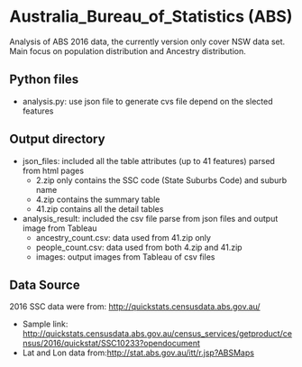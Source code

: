 # Australia_Bureau_of_Statistics (ABS)

Analysis of ABS 2016 data, the currently version only cover NSW data set.
Main focus on population distribution and Ancestry distribution.

## Python files ##
* analysis.py: use json file to generate cvs file depend on the slected features

## Output directory ##
* json_files: included all the table attributes (up to 41 features) parsed from html pages
  * 2.zip only contains the SSC code (State Suburbs Code) and suburb name
  * 4.zip contains the summary table
  * 41.zip contains all the detail tables
* analysis_result: included the csv file parse from json files and output image from Tableau
  * ancestry_count.csv: data used from 41.zip only
  * people_count.csv: data used from both 4.zip and 41.zip
  * images: output images from Tableau of csv files

## Data Source ##

2016 SSC data were from: http://quickstats.censusdata.abs.gov.au/
* Sample link: http://quickstats.censusdata.abs.gov.au/census_services/getproduct/census/2016/quickstat/SSC10233?opendocument
* Lat and Lon data from:http://stat.abs.gov.au/itt/r.jsp?ABSMaps
